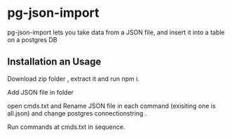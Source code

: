 # pg-json-import

pg-json-import lets you take data from a JSON file, and insert it into a table on a postgres DB

## Installation an Usage

Download zip folder , extract it and  run npm i.

Add JSON file in folder

open cmds.txt and Rename JSON file in each command (exisiting one is all.json) and change postgres connectionstring .

Run  commands at cmds.txt in sequence.


